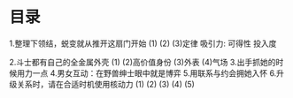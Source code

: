 # 目录
1.整理下领结，蜕变就从推开这扇门开始
(1)
(2)
(3)定律
  吸引力:
  可得性
  投入度

2.斗士都有自己的全金属外壳
  (1)
  (2)高价值身份
  (3)外表
  (4)气场
3.出手抓她的时候用力一点
4.男女互动：在野兽绅士眼中就是博弈
5.用联系与约会拥她入怀
6.升级关系时，请在合适时机使用核动力
  (1)
  (2)
  (3)
  (4)
  (5)

